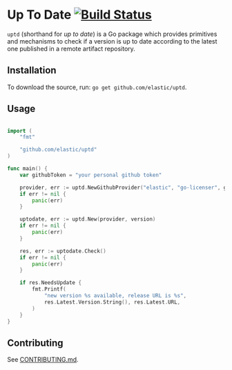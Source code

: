 # Up To Date [![Build Status](https://travis-ci.org/elastic/uptd.svg?branch=master)](https://travis-ci.org/elastic/uptd)

`uptd` (shorthand for _up to date_) is a Go package which provides primitives
and mechanisms to check if a version is up to date according to the latest one
published in a remote artifact repository.

## Installation

To download the source, run: `go get github.com/elastic/uptd`.

## Usage

```go

import (
    "fmt"

    "github.com/elastic/uptd"
)

func main() {
    var githubToken = "your personal github token"

    provider, err := uptd.NewGithubProvider("elastic", "go-licenser", githubToken)
    if err != nil {
        panic(err)
    }

    uptodate, err := uptd.New(provider, version)
    if err != nil {
        panic(err)
    }

    res, err := uptodate.Check()
    if err != nil {
        panic(err)
    }

    if res.NeedsUpdate {
        fmt.Printf(
            "new version %s available, release URL is %s",
            res.Latest.Version.String(), res.Latest.URL,
        )
    }
}
```

## Contributing

See [CONTRIBUTING.md](./CONTRIBUTING.md).
